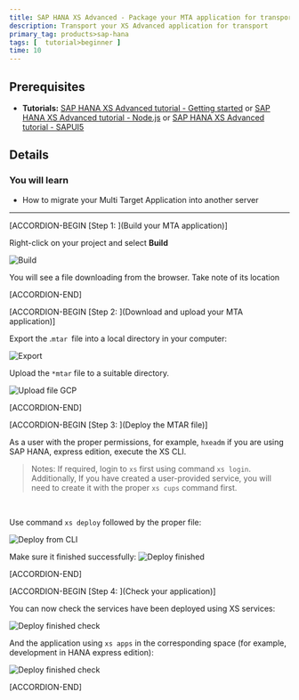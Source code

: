 ```yaml
---
title: SAP HANA XS Advanced - Package your MTA application for transport
description: Transport your XS Advanced application for transport
primary_tag: products>sap-hana
tags: [  tutorial>beginner ]
time: 10
---
```


## Prerequisites  
 - **Tutorials:** [SAP HANA XS Advanced tutorial - Getting started](https://www.sap.com/developer/groups/hana-xsa-get-started.html) or [SAP HANA XS Advanced tutorial - Node.js](https://www.sap.com/developer/groups/hana-xsa-nodejs.html) or [SAP HANA XS Advanced tutorial - SAPUI5](https://www.sap.com/developer/groups/hana-xsa-sapui5.html)


## Details
### You will learn  
  - How to migrate your Multi Target Application into another server

---

[ACCORDION-BEGIN [Step 1: ](Build your MTA application)]

Right-click on your project and select **Build**

![Build](export.png)

You will see a file downloading from the browser. Take note of its location


[ACCORDION-END]

[ACCORDION-BEGIN [Step 2: ](Download and upload your MTA application)]

Export the .`mtar `file into a local directory in your computer:

![Export](export.png)

Upload the `*mtar` file to a suitable directory.

![Upload file GCP](upload.png)


[ACCORDION-END]


[ACCORDION-BEGIN [Step 3: ](Deploy the MTAR file)]

As a user with the proper permissions, for example, `hxeadm` if you are using SAP HANA, express edition, execute the XS CLI.

>Notes: If required, login to `xs` first using command `xs login`. Additionally, If you have created a user-provided service, you will need to create it with the proper `xs cups` command first.

</br>

Use command `xs deploy` followed by the proper file:

![Deploy from CLI](deploy.png)

Make sure it finished successfully:
![Deploy finished](deploy2.png)


[ACCORDION-END]

[ACCORDION-BEGIN [Step 4: ](Check your application)]

You can now check the services have been deployed using XS services:

![Deploy finished check](check.png)

And the application using `xs apps` in the corresponding space (for example, development in HANA express edition):

![Deploy finished check](apps.png)


[ACCORDION-END]

